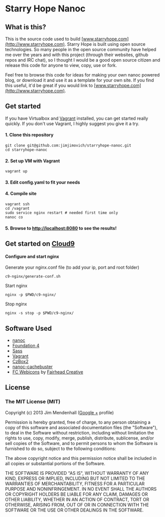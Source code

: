 # Starry Hope Nanoc

## What is this?
This is the source code used to build [www.starryhope.com](http://www.starryhope.com). Starry Hope is built using open source technologies. So many people in the open source community have helped me over the years and with this project (through their websites, github repos and IRC chat), so I thought I would be a good open source citizen and release this code for anyone to view, copy, use or fork.

Feel free to browse this code for ideas for making your own nanoc powered blog, or download it and use it as a template for your own site. If you find this useful, it'd be great if you would link to [www.starryhope.com](http://www.starryhope.com).

## Get started
If you have Virtualbox and [Vagrant](http://www.vagrantup.com/) installed, you can get started really quickly. If you don't use Vagrant, I highly suggest you give it a try.

#### 1. Clone this repository
    git clone git@github.com:jimjimovich/starryhope-nanoc.git
    cd starryhope-nanoc

#### 2. Set up VM with Vagrant
    vagrant up
  
#### 3. Edit config.yaml to fit your needs

#### 4. Compile site 
    vagrant ssh
    cd /vagrant
    sudo service nginx restart # needed first time only
    nanoc co

#### 5. Browse to [http://localhost:8080](http://localhost:8080) to see the results!

## Get started on [Cloud9](https://c9.io)

#### Configure and start nginx

Generate your nginx.conf file (to add your ip, port and root folder)

    c9-nginx/generate-conf.sh

Start nginx
  
    nginx -p $PWD/c9-nginx/

Stop nginx
  
    nginx -s stop -p $PWD/c9-nginx/


## Software Used
- [nanoc](http://nanoc.ws/)
- [Foundation 4](http://foundation.zurb.com/)
- [Sass](http://sass-lang.com/)
- [Vagrant](http://www.vagrantup.com/)
- [CzBox2](http://janpecha.iunas.cz/czbox/example/)
- [nanoc-cachebuster](http://avdgaag.github.io/nanoc-cachebuster/)
- [FC Webicons](https://github.com/adamfairhead/webicons) by [Fairhead Creative](http://fairheadcreative.com/)

## License
### The MIT License (MIT)
Copyright (c) 2013 Jim Mendenhall (<a href="http://plus.google.com/112729990417360524968?rel=author">Google +</a> profile)

Permission is hereby granted, free of charge, to any person obtaining a copy of this software and associated documentation files (the "Software"), to deal in the Software without restriction, including without limitation the rights to use, copy, modify, merge, publish, distribute, sublicense, and/or sell copies of the Software, and to permit persons to whom the Software is furnished to do so, subject to the following conditions:

The above copyright notice and this permission notice shall be included in all copies or substantial portions of the Software.

THE SOFTWARE IS PROVIDED "AS IS", WITHOUT WARRANTY OF ANY KIND, EXPRESS OR IMPLIED, INCLUDING BUT NOT LIMITED TO THE WARRANTIES OF MERCHANTABILITY, FITNESS FOR A PARTICULAR PURPOSE AND NONINFRINGEMENT. IN NO EVENT SHALL THE AUTHORS OR COPYRIGHT HOLDERS BE LIABLE FOR ANY CLAIM, DAMAGES OR OTHER LIABILITY, WHETHER IN AN ACTION OF CONTRACT, TORT OR OTHERWISE, ARISING FROM, OUT OF OR IN CONNECTION WITH THE SOFTWARE OR THE USE OR OTHER DEALINGS IN THE SOFTWARE.